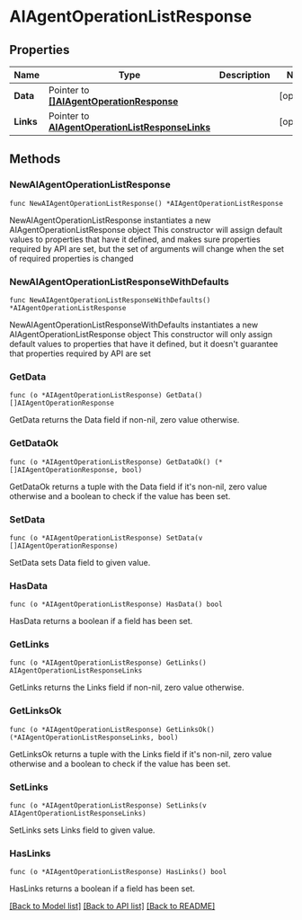 # AIAgentOperationListResponse

## Properties

Name | Type | Description | Notes
------------ | ------------- | ------------- | -------------
**Data** | Pointer to [**[]AIAgentOperationResponse**](AIAgentOperationResponse.md) |  | [optional] 
**Links** | Pointer to [**AIAgentOperationListResponseLinks**](AIAgentOperationListResponseLinks.md) |  | [optional] 

## Methods

### NewAIAgentOperationListResponse

`func NewAIAgentOperationListResponse() *AIAgentOperationListResponse`

NewAIAgentOperationListResponse instantiates a new AIAgentOperationListResponse object
This constructor will assign default values to properties that have it defined,
and makes sure properties required by API are set, but the set of arguments
will change when the set of required properties is changed

### NewAIAgentOperationListResponseWithDefaults

`func NewAIAgentOperationListResponseWithDefaults() *AIAgentOperationListResponse`

NewAIAgentOperationListResponseWithDefaults instantiates a new AIAgentOperationListResponse object
This constructor will only assign default values to properties that have it defined,
but it doesn't guarantee that properties required by API are set

### GetData

`func (o *AIAgentOperationListResponse) GetData() []AIAgentOperationResponse`

GetData returns the Data field if non-nil, zero value otherwise.

### GetDataOk

`func (o *AIAgentOperationListResponse) GetDataOk() (*[]AIAgentOperationResponse, bool)`

GetDataOk returns a tuple with the Data field if it's non-nil, zero value otherwise
and a boolean to check if the value has been set.

### SetData

`func (o *AIAgentOperationListResponse) SetData(v []AIAgentOperationResponse)`

SetData sets Data field to given value.

### HasData

`func (o *AIAgentOperationListResponse) HasData() bool`

HasData returns a boolean if a field has been set.

### GetLinks

`func (o *AIAgentOperationListResponse) GetLinks() AIAgentOperationListResponseLinks`

GetLinks returns the Links field if non-nil, zero value otherwise.

### GetLinksOk

`func (o *AIAgentOperationListResponse) GetLinksOk() (*AIAgentOperationListResponseLinks, bool)`

GetLinksOk returns a tuple with the Links field if it's non-nil, zero value otherwise
and a boolean to check if the value has been set.

### SetLinks

`func (o *AIAgentOperationListResponse) SetLinks(v AIAgentOperationListResponseLinks)`

SetLinks sets Links field to given value.

### HasLinks

`func (o *AIAgentOperationListResponse) HasLinks() bool`

HasLinks returns a boolean if a field has been set.


[[Back to Model list]](../README.md#documentation-for-models) [[Back to API list]](../README.md#documentation-for-api-endpoints) [[Back to README]](../README.md)


